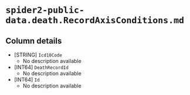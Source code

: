# `spider2-public-data.death.RecordAxisConditions.md`

## Column details

* [STRING]    `Icd10Code`
  - No description available
* [INT64]    `DeathRecordId`
  - No description available
* [INT64]    `Id`
  - No description available

